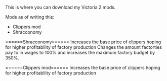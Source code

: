 This is where you can download my Victoria 2 mods.

Mods as of writing this:
* Clippers mod
* Shracconomy


======Shracconomy======
Increases the base price of clippers hoping for higher profitablilty of factory production
Changes the amount factorties pay to in wages to 100% and increases the maximum factory budget by 350%. 

======Clippers mod======
Increases the base price of clippers hoping for higher profitablilty of factory production
